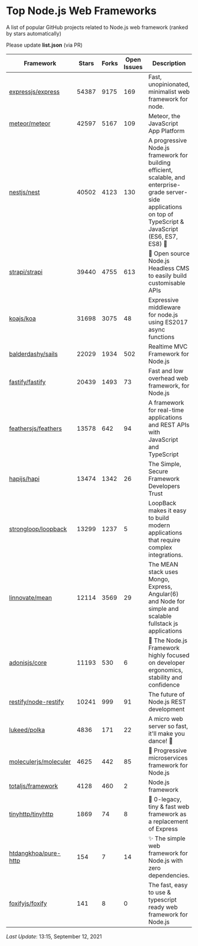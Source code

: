 # Top Node.js Web Frameworks
A list of popular GitHub projects related to Node.js web framework (ranked by stars automatically)

Please update **list.json** (via PR)

| Framework | Stars | Forks | Open Issues | Description | Last Commit | License |
| --------- | ----- | ----- | ----------- | ----------- | ----------- | ------- |
| [expressjs/express](https://github.com/expressjs/express) | 54387 | 9175 | 169 | Fast, unopinionated, minimalist web framework for node. | August 14, 2021 | MIT License |
| [meteor/meteor](https://github.com/meteor/meteor) | 42597 | 5167 | 109 | Meteor, the JavaScript App Platform | September 10, 2021 | Other |
| [nestjs/nest](https://github.com/nestjs/nest) | 40502 | 4123 | 130 | A progressive Node.js framework for building efficient, scalable, and enterprise-grade server-side applications on top of TypeScript & JavaScript (ES6, ES7, ES8) 🚀 | September 1, 2021 | MIT License |
| [strapi/strapi](https://github.com/strapi/strapi) | 39440 | 4755 | 613 | 🚀 Open source Node.js Headless CMS to easily build customisable APIs | September 1, 2021 | Other |
| [koajs/koa](https://github.com/koajs/koa) | 31698 | 3075 | 48 | Expressive middleware for node.js using ES2017 async functions | September 8, 2021 | MIT License |
| [balderdashy/sails](https://github.com/balderdashy/sails) | 22029 | 1934 | 502 | Realtime MVC Framework for Node.js | September 10, 2021 | MIT License |
| [fastify/fastify](https://github.com/fastify/fastify) | 20439 | 1493 | 73 | Fast and low overhead web framework, for Node.js | September 12, 2021 | Other |
| [feathersjs/feathers](https://github.com/feathersjs/feathers) | 13578 | 642 | 94 | A framework for real-time applications and REST APIs with JavaScript and TypeScript | August 18, 2021 | MIT License |
| [hapijs/hapi](https://github.com/hapijs/hapi) | 13474 | 1342 | 26 | The Simple, Secure Framework Developers Trust | September 10, 2021 | Other |
| [strongloop/loopback](https://github.com/strongloop/loopback) | 13299 | 1237 | 5 | LoopBack makes it easy to build modern applications that require complex integrations. | March 6, 2021 | Other |
| [linnovate/mean](https://github.com/linnovate/mean) | 12114 | 3569 | 29 | The MEAN stack uses Mongo, Express, Angular(6) and Node for simple and scalable fullstack js applications | May 16, 2021 |  |
| [adonisjs/core](https://github.com/adonisjs/core) | 11193 | 530 | 6 | 🚀 The Node.js Framework highly focused on developer ergonomics, stability and confidence | September 11, 2021 | MIT License |
| [restify/node-restify](https://github.com/restify/node-restify) | 10241 | 999 | 91 | The future of Node.js REST development | July 8, 2021 | MIT License |
| [lukeed/polka](https://github.com/lukeed/polka) | 4836 | 171 | 22 | A micro web server so fast, it'll make you dance! :dancers: | May 22, 2021 | MIT License |
| [moleculerjs/moleculer](https://github.com/moleculerjs/moleculer) | 4625 | 442 | 85 | :rocket: Progressive microservices framework for Node.js | September 11, 2021 | MIT License |
| [totaljs/framework](https://github.com/totaljs/framework) | 4128 | 460 | 2 | Node.js framework | August 16, 2021 | Other |
| [tinyhttp/tinyhttp](https://github.com/tinyhttp/tinyhttp) | 1869 | 74 | 8 | 🦄 0-legacy, tiny & fast web framework as a replacement of Express | September 10, 2021 | MIT License |
| [htdangkhoa/pure-http](https://github.com/htdangkhoa/pure-http) | 154 | 7 | 14 | ✨ The simple web framework for Node.js with zero dependencies. | May 7, 2021 | MIT License |
| [foxifyjs/foxify](https://github.com/foxifyjs/foxify) | 141 | 8 | 0 | The fast, easy to use & typescript ready web framework for Node.js | December 30, 2020 | MIT License |

*Last Update*: 13:15, September 12, 2021